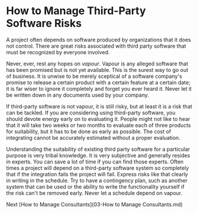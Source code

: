 # How to Manage Third-Party Software Risks
[//]: # (Version:1.0.0)
A project often depends on software produced by organizations that it does not control. There are great risks associated with third party software that must be recognized by everyone involved.

Never, ever, rest any hopes on *vapour*. Vapour is any alleged software that has been promised but is not yet available. This is the surest way to go out of business. It is unwise to be merely sceptical of a software company's promise to release a certain product with a certain feature at a certain date; it is far wiser to ignore it completely and forget you ever heard it. Never let it be written down in any documents used by your company.

If third-party software is not vapour, it is still risky, but at least it is a risk that can be tackled. If you are considering using third-party software, you should devote energy early on to evaluating it. People might not like to hear that it will take two weeks or two months to evaluate each of three products for suitability, but it has to be done as early as possible. The cost of integrating cannot be accurately estimated without a proper evaluation.

Understanding the suitability of existing third party software for a particular purpose is very tribal knowledge. It is very subjective and generally resides in experts. You can save a lot of time if you can find those experts. Often times a project will depend on a third-party software system so completely that if the integration fails the project will fail. Express risks like that clearly in writing in the schedule. Try to have a contingency plan, such as another system that can be used or the ability to write the functionality yourself if the risk can't be removed early. Never let a schedule depend on vapour.

Next [How to Manage Consultants](03-How to Manage Consultants.md)